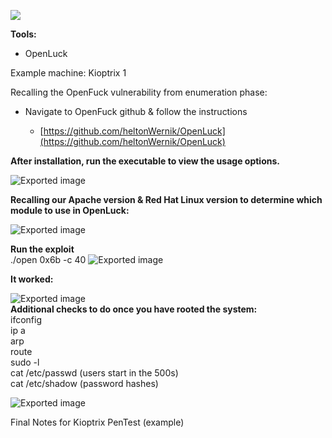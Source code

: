 ![](https://graph.microsoft.com/v1.0/users('rachelcamurphy@gmail.com')/onenote/resources/0-d8c634d056f44f388b3c8f21b0f6989c!1-5CC9E121EFE9768B!6230/$value)

**Tools:**

- OpenLuck

Example machine: Kioptrix 1

Recalling the OpenFuck vulnerability from enumeration phase:

- Navigate to OpenFuck github & follow the instructions
    
    - [https://github.com/heltonWernik/OpenLuck](https://github.com/heltonWernik/OpenLuck)

**After installation, run the executable to view the usage options.**

![Exported image](Exported%20image%2020241208212647-1.png)  

**Recalling our Apache version & Red Hat Linux version to determine which module to use in OpenLuck:**

![Exported image](Exported%20image%2020241208212648-2.png)  

**Run the exploit**  
./open 0x6b <target ip> -c 40
 ![Exported image](Exported%20image%2020241208212649-3.png)  

**It worked:**

![Exported image](Exported%20image%2020241208212649-4.png)   
**Additional checks to do once you have rooted the system:**  
ifconfig  
ip a  
arp  
route  
sudo -l  
cat /etc/passwd (users start in the 500s)  
cat /etc/shadow (password hashes)
 
![Exported image](Exported%20image%2020241208212650-5.png)

Final Notes for Kioptrix PenTest (example)